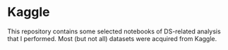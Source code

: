 # Kaggle
This repository contains some selected notebooks of DS-related analysis that I performed. Most (but not all) datasets were acquired from Kaggle.
